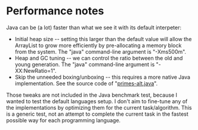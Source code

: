 # Performance notes

Java can be (a lot) faster than what we see it with its default interpeter:
* Initial heap size -- setting this larger than the default value will allow the ArrayList to grow more efficiently by pre-allocating a memory block from the system. The "java" command-line argument is "-Xms500m".
* Heap and GC tuning -- we can control the ratio between the old and young generation. The "java" command-line argument is "-XX:NewRatio=1".
* Skip the unneeded boxing/unboxing -- this requires a more native Java implementation. See the source code of "[primes-alt.java](../primes-alt.java)".

Those tweaks are not included in the Java benchmark test, because I wanted to test the default languages setup. I don't aim to fine-tune any of the implementations by optimizing them for the current task/algorithm. This is a generic test, not an attempt to complete the current task in the fastest possible way for each programming language.

